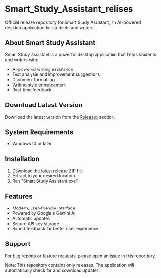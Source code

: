   # Smart_Study_Assistant_relises

Official release repository for Smart Study Assistant, an AI-powered desktop application for students and writers.

## About Smart Study Assistant

Smart Study Assistant is a powerful desktop application that helps students and writers with:
- AI-powered writing assistance
- Text analysis and improvement suggestions
- Document formatting
- Writing style enhancement
- Real-time feedback

## Download Latest Version

Download the latest version from the [Releases](../../releases) section.

## System Requirements
- Windows 10 or later


## Installation
1. Download the latest release ZIP file
2. Extract to your desired location
3. Run "Smart Study Assistant.exe"

## Features
- Modern, user-friendly interface
- Powered by Google's Gemini AI
- Automatic updates
- Secure API key storage
- Sound feedback for better user experience

## Support
For bug reports or feature requests, please open an issue in this repository.

Note: This repository contains only releases. The application will   automatically check for and download updates.
